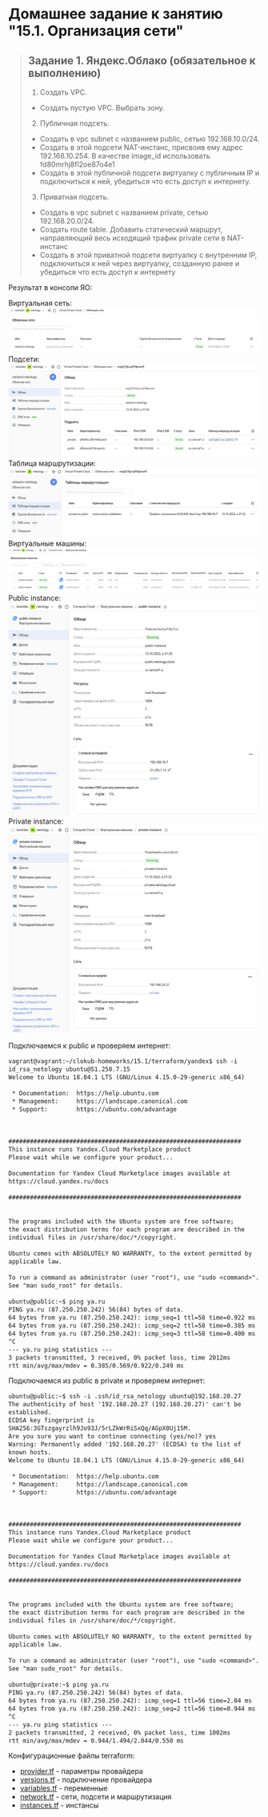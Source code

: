 # Домашнее задание к занятию "15.1. Организация сети"

> ## Задание 1. Яндекс.Облако (обязательное к выполнению)
> 
> 1. Создать VPC.
> - Создать пустую VPC. Выбрать зону.
> 2. Публичная подсеть.
> - Создать в vpc subnet с названием public, сетью 192.168.10.0/24.
> - Создать в этой подсети NAT-инстанс, присвоив ему адрес 192.168.10.254. В качестве image_id использовать fd80mrhj8fl2oe87o4e1
> - Создать в этой публичной подсети виртуалку с публичным IP и подключиться к ней, убедиться что есть доступ к интернету.
> 3. Приватная подсеть. 
> - Создать в vpc subnet с названием private, сетью 192.168.20.0/24.
> - Создать route table. Добавить статический маршрут, направляющий весь исходящий трафик private сети в NAT-инстанс
> - Создать в этой приватной подсети виртуалку с внутренним IP, подключиться к ней через виртуалку, созданную ранее и убедиться что есть доступ к интернету

Результат в консоли ЯО:

Виртуальная сеть:
![15-1-vpc.jpg](15.1/assets/15-1-vpc.jpg)
Подсети:
![15-1-subnets.jpg](15.1/assets/15-1-subnets.jpg)
Таблица маршрутизации:
![15-1-routings.jpg](15.1/assets/15-1-routings.jpg)
Виртуальные машины:
![15-1-vms.jpg](15.1/assets/15-1-vms.jpg)
Public instance:
![15-1-vm-public.jpg](15.1/assets/15-1-vm-public.jpg)
Private instance:
![15-1-vm-private.jpg](15.1/assets/15-1-vm-private.jpg)

Подключаемся к public и проверяем интернет:
```
vagrant@vagrant:~/clokub-homeworks/15.1/terraform/yandex$ ssh -i id_rsa_netology ubuntu@51.250.7.15
Welcome to Ubuntu 18.04.1 LTS (GNU/Linux 4.15.0-29-generic x86_64)

 * Documentation:  https://help.ubuntu.com
 * Management:     https://landscape.canonical.com
 * Support:        https://ubuntu.com/advantage



#################################################################
This instance runs Yandex.Cloud Marketplace product
Please wait while we configure your product...

Documentation for Yandex Cloud Marketplace images available at https://cloud.yandex.ru/docs

#################################################################


The programs included with the Ubuntu system are free software;
the exact distribution terms for each program are described in the
individual files in /usr/share/doc/*/copyright.

Ubuntu comes with ABSOLUTELY NO WARRANTY, to the extent permitted by
applicable law.

To run a command as administrator (user "root"), use "sudo <command>".
See "man sudo_root" for details.

ubuntu@public:~$ ping ya.ru
PING ya.ru (87.250.250.242) 56(84) bytes of data.
64 bytes from ya.ru (87.250.250.242): icmp_seq=1 ttl=58 time=0.922 ms
64 bytes from ya.ru (87.250.250.242): icmp_seq=2 ttl=58 time=0.385 ms
64 bytes from ya.ru (87.250.250.242): icmp_seq=3 ttl=58 time=0.400 ms
^C
--- ya.ru ping statistics ---
3 packets transmitted, 3 received, 0% packet loss, time 2012ms
rtt min/avg/max/mdev = 0.385/0.569/0.922/0.249 ms
```
Подключаемся из public в private и проверяем интернет:

```
ubuntu@public:~$ ssh -i .ssh/id_rsa_netology ubuntu@192.168.20.27
The authenticity of host '192.168.20.27 (192.168.20.27)' can't be established.
ECDSA key fingerprint is SHA256:3GTszgayrzlh9Jo93J/5rLZkWrRiSxQq/AGpX0Uj15M.
Are you sure you want to continue connecting (yes/no)? yes
Warning: Permanently added '192.168.20.27' (ECDSA) to the list of known hosts.
Welcome to Ubuntu 18.04.1 LTS (GNU/Linux 4.15.0-29-generic x86_64)

 * Documentation:  https://help.ubuntu.com
 * Management:     https://landscape.canonical.com
 * Support:        https://ubuntu.com/advantage



#################################################################
This instance runs Yandex.Cloud Marketplace product
Please wait while we configure your product...

Documentation for Yandex Cloud Marketplace images available at https://cloud.yandex.ru/docs

#################################################################


The programs included with the Ubuntu system are free software;
the exact distribution terms for each program are described in the
individual files in /usr/share/doc/*/copyright.

Ubuntu comes with ABSOLUTELY NO WARRANTY, to the extent permitted by
applicable law.

To run a command as administrator (user "root"), use "sudo <command>".
See "man sudo_root" for details.

ubuntu@private:~$ ping ya.ru
PING ya.ru (87.250.250.242) 56(84) bytes of data.
64 bytes from ya.ru (87.250.250.242): icmp_seq=1 ttl=56 time=2.04 ms
64 bytes from ya.ru (87.250.250.242): icmp_seq=2 ttl=56 time=0.944 ms
^C
--- ya.ru ping statistics ---
2 packets transmitted, 2 received, 0% packet loss, time 1002ms
rtt min/avg/max/mdev = 0.944/1.494/2.044/0.550 ms
```
Конфигурационные файлы terraform:

- [provider.tf](15.1/provider.tf) - параметры провайдера
- [versions.tf](15.1/versions.tf) - подключение провайдера
- [variables.tf](15.1/variables.tf) - переменные
- [network.tf](15.1/network.tf) - сети, подсети и маршрутизация
- [instances.tf](15.1/instances.tf) - инстансы